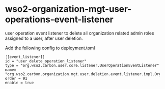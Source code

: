 # wso2-organization-mgt-user-operations-event-listener
user operation event listener to delete all organization related admin roles assigned to a user, after user deletion.

Add the following config to deployment.toml
```
[[event_listener]]
id = "user_delete_operation_listener"
type = "org.wso2.carbon.user.core.listener.UserOperationEventListener"
name= "org.wso2.carbon.organization.mgt.user.deletion.event.listener.impl.OrganizationMgtUserDeletionEventListener"
order = 91
enable = true
```
